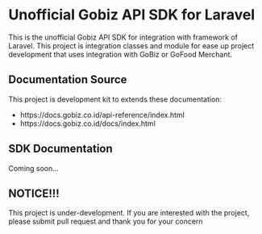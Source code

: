 # Unofficial Gobiz API SDK for Laravel

<p>
This is the unofficial Gobiz API SDK for integration with framework of Laravel. 
This project is integration classes and module for ease up project development that uses integration with GoBiz or GoFood Merchant.
</p>

## Documentation Source

<p>This project is development kit to extends these documentation:</p>
<ul>
  <li>https://docs.gobiz.co.id/api-reference/index.html</li>
  <li>https://docs.gobiz.co.id/docs/index.html</li>
</ul>

## SDK Documentation

<p>Coming soon...</p>

## NOTICE!!!

<p>This project is under-development. If you are interested with the project, please submit pull request and thank you for your concern</p>
